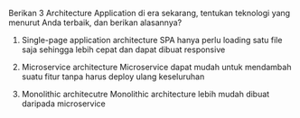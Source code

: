 Berikan 3 Architecture Application di era sekarang, tentukan teknologi yang menurut
Anda terbaik, dan berikan alasannya?

1. Single-page application architecture
   SPA hanya perlu loading satu file saja sehingga lebih cepat dan dapat dibuat responsive

2. Microservice architecture
   Microservice dapat mudah untuk mendambah suatu fitur tanpa harus deploy ulang keseluruhan

3. Monolithic architecutre
   Monolithic architecture lebih mudah dibuat daripada microservice
